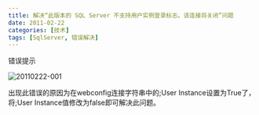 ```yaml
---
title: 解决“此版本的 SQL Server 不支持用户实例登录标志。该连接将关闭”问题
date: 2011-02-22
categories: [技术]
tags: [SqlServer, 错误解决]
---
```


错误提示

![20110222-001](https://cdn.jsdelivr.net/gh/oec2003/hblog-images/img/202201301954824.png)

出现此错误的原因为在webconfig连接字符串中的;User Instance设置为True了，将;User Instance值修改为false即可解决此问题。

